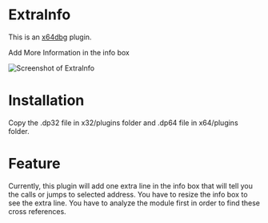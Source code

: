 # ExtraInfo
This is an [x64dbg](https://github.com/x64dbg/x64dbg) plugin.

Add More Information in the info box

![Screenshot of ExtraInfo](https://cloud.githubusercontent.com/assets/15761310/20271697/836914fc-aa83-11e6-8dc1-8335579ebc71.png)

# Installation
Copy the .dp32 file in x32/plugins folder and .dp64 file in x64/plugins folder.

# Feature
Currently, this plugin will add one extra line in the info box that will tell you the calls or jumps to selected address. You have to resize the info box to see the extra line. You have to analyze the module first in order to find these cross references.

